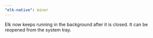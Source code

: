 ```yaml
---
"elk-native": minor
---
```


Elk now keeps running in the background after it is closed. It can be reopened from the system tray.